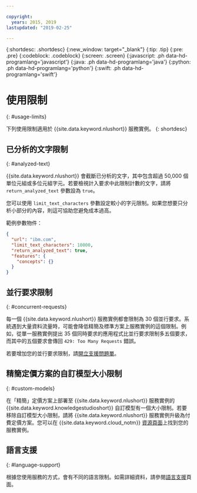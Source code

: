 ```yaml
---

copyright:
  years: 2015, 2019
lastupdated: "2019-02-25"

---
```


{:shortdesc: .shortdesc}
{:new_window: target="_blank"}
{:tip: .tip}
{:pre: .pre}
{:codeblock: .codeblock}
{:screen: .screen}
{:javascript: .ph data-hd-programlang='javascript'}
{:java: .ph data-hd-programlang='java'}
{:python: .ph data-hd-programlang='python'}
{:swift: .ph data-hd-programlang='swift'}

# 使用限制
{: #usage-limits}

下列使用限制適用於 {{site.data.keyword.nlushort}} 服務實例。
{: shortdesc}

## 已分析的文字限制
{: #analyzed-text}

{{site.data.keyword.nlushort}} 會截斷已分析的文字，其中包含超過 50,000 個單位元組或多位元組字元。若要檢視計入要求中此限制計數的文字，請將 `return_analyzed_text` 參數設為 `true`。

您可以使用 `limit_text_characters` 參數設定較小的字元限制。如果您想要只分析小部分的內容，則這可協助您避免成本過高。

範例參數物件：
```json
{
  "url": "ibm.com",
  "limit_text_characters": 10000,
  "return_analyzed_text": true,
  "features": {
    "concepts": {}
  }
}
```

## 並行要求限制
{: #concurrent-requests}

每一個 {{site.data.keyword.nlushort}} 服務實例都會限制為 30 個並行要求。系統遇到大量資料流量時，可能會降低精簡及標準方案上服務實例的這個限制。例如，從單一服務實例提出 35 個同時要求的應用程式比並行要求限制多五個要求，而其中的五個要求會傳回 `429: Too Many Requests` 錯誤。

若要增加您的並行要求限制，請[開立支援問題單](https://ibm.biz/ibmcloudsupport)。

## 精簡定價方案的自訂模型大小限制
{: #custom-models}

在「精簡」定價方案上部署至 {{site.data.keyword.nlushort}} 服務實例的 {{site.data.keyword.knowledgestudioshort}} 自訂模型有一個大小限制。若要移除自訂模型大小限制，請將 {{site.data.keyword.nlushort}} 服務實例升級為付費定價方案。您可以在 {{site.data.keyword.cloud_notm}} [資源頁面](https://{DomainName}/resources)上找到您的服務實例。

## 語言支援
{: #language-support}

根據您使用服務的方式，會有不同的語言限制。如需詳細資料，請參閱[語言支援](/docs/services/natural-language-understanding?topic=natural-language-understanding-language-support)頁面。



